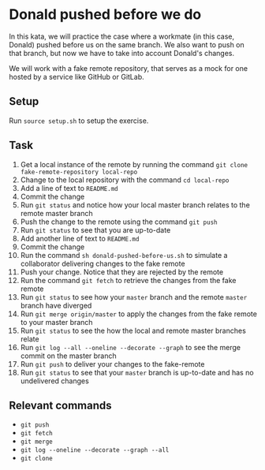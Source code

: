 # Donald pushed before we do

In this kata, we will practice the case where a workmate (in this case, Donald) pushed before us on the same branch.
We also want to push on that branch, but now we have to take into account Donald's changes.

We will work with a fake remote repository, that serves as a mock for one hosted by a service like GitHub or GitLab.

## Setup

Run `source setup.sh` to setup the exercise.

## Task

1. Get a local instance of the remote by running the command `git clone fake-remote-repository local-repo`
2. Change to the local repository with the command `cd local-repo`
3. Add a line of text to `README.md`
4. Commit the change 
5. Run `git status` and notice how your local master branch relates to the remote master branch
6. Push the change to the remote using the command `git push`
7. Run `git status` to see that you are up-to-date
8. Add another line of text to `README.md`
9. Commit the change
10. Run the command `sh donald-pushed-before-us.sh` to simulate a collaborator delivering changes to the fake remote
11. Push your change. Notice that they are rejected by the remote
12. Run the command `git fetch` to retrieve the changes from the fake remote
13. Run `git status` to see how your `master` branch and the remote `master` branch have diverged
14. Run `git merge origin/master` to apply the changes from the fake remote to your master branch
15. Run `git status` to see the how the local and remote master branches relate
16. Run `git log --all --oneline --decorate --graph` to see the merge commit on the master branch
17. Run `git push` to deliver your changes to the fake-remote
18. Run `git status` to see that your `master` branch is up-to-date and has no undelivered changes

## Relevant commands

- `git push`
- `git fetch`
- `git merge`
- `git log --oneline --decorate --graph --all`
- `git clone`
